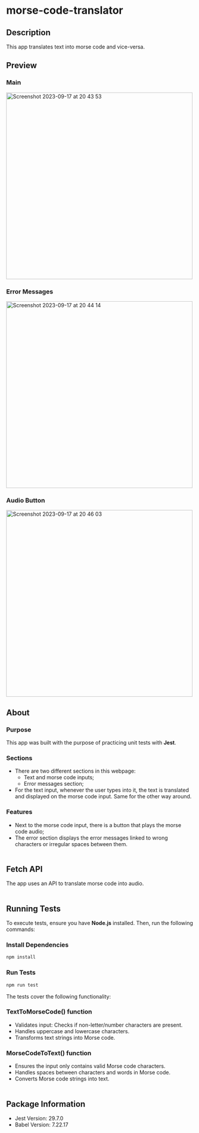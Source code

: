 # morse-code-translator

## Description 
This app translates text into morse code and vice-versa.

## Preview
### Main 
<img width="500" alt="Screenshot 2023-09-17 at 20 43 53" src="https://github.com/samuel-santos91/morse-code-translator/assets/107240729/01827825-92f6-4d1c-af2f-daea92ff48e3">


### Error Messages
<img width="500" alt="Screenshot 2023-09-17 at 20 44 14" src="https://github.com/samuel-santos91/morse-code-translator/assets/107240729/a62ed66a-07a6-439a-ba96-e73805631b4b">


### Audio Button
<img width="500" alt="Screenshot 2023-09-17 at 20 46 03" src="https://github.com/samuel-santos91/morse-code-translator/assets/107240729/aee9ad80-cbe5-4b7f-b787-8e484c48be8b">

## About
### Purpose
This app was built with the purpose of practicing unit tests with <strong>Jest</strong>.
### Sections
* There are two different sections in this webpage:
  * Text and morse code inputs;
  * Error messages section;
* For the text input, whenever the user types into it, the text is translated and displayed on the morse code input. Same for the other way around.
### Features
* Next to the morse code input, there is a button that plays the morse code audio;
* The error section displays the error messages linked to wrong characters or irregular spaces between them. <br><br>

## Fetch API
The app uses an API to translate morse code into audio.<br><br>

## Running Tests
To execute tests, ensure you have <strong>Node.js</strong> installed. Then, run the 
following commands:
### Install Dependencies
```bash
npm install
```
### Run Tests
```bash
npm run test
```
The tests cover the following functionality:

### TextToMorseCode() function
* Validates input: Checks if non-letter/number characters are present.
* Handles uppercase and lowercase characters.
* Transforms text strings into Morse code.
### MorseCodeToText() function
* Ensures the input only contains valid Morse code characters.
* Handles spaces between characters and words in Morse code.
* Converts Morse code strings into text.
<br><br>

## Package Information

* Jest Version: 29.7.0
* Babel Version: 7.22.17
